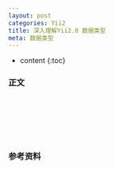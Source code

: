 ```yaml
---
layout: post
categories: Yii2
title: 深入理解Yii2.0 数据类型
meta: 数据类型
---
```

* content
{:toc}

### 正文




<br/><br/><br/><br/><br/>
### 参考资料


